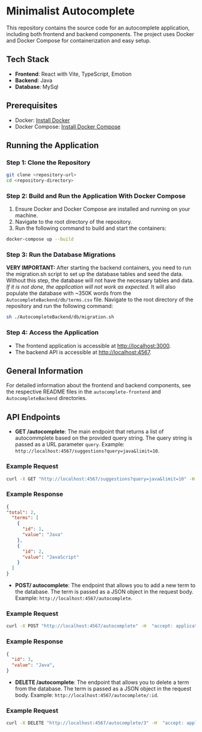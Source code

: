 # Minimalist Autocomplete

This repository contains the source code for an autocomplete application, including both frontend and backend components. The project uses Docker and Docker Compose for containerization and easy setup.


## Tech Stack
- **Frontend**: React with Vite, TypeScript, Emotion
- **Backend**: Java 
- **Database**: MySql

## Prerequisites

- Docker: [Install Docker](https://docs.docker.com/get-docker/)
- Docker Compose: [Install Docker Compose](https://docs.docker.com/compose/install/)

## Running the Application

### Step 1: Clone the Repository

```sh
git clone <repository-url>
cd <repository-directory>
```

### Step 2: Build and Run the Application With Docker Compose
1. Ensure Docker and Docker Compose are installed and running on your machine.
2. Navigate to the root directory of the repository.
3. Run the following command to build and start the containers:

```sh
docker-compose up --build
```

### Step 3: Run the Database Migrations
**VERY IMPORTANT:** 
 After starting the backend containers, you need to run the migration.sh script to set up the database tables and seed the data. Without this step, the database will not have the necessary tables and data. *If it is not done, the application will not work as expected.*
It will also populate the database with ~350K words from the `AutocompleteBackend/db/terms.csv` file.
 Navigate to the root directory of the repository and run the following command:

```sh
sh ./AutocompleteBackend/db/migration.sh
```

### Step 4: Access the Application
- The frontend application is accessible at [http://localhost:3000](http://localhost:3000).
- The backend API is accessible at [http://localhost:4567](http://localhost:4567).


## General Information

For detailed information about the frontend and backend components, see the respective README files in the `autocomplete-frontend` and `AutocompleteBackend` directories.

## API Endpoints
- **GET /autocomplete**: The main endpoint that returns a list of autocommplete based on the provided query string. The query string is passed as a URL parameter `query`. Example: `http://localhost:4567/suggestions?query=java&limit=10`.

### Example Request

```sh
curl -X GET "http://localhost:4567/suggestions?query=java&limit=10" -H  "accept: application/json"
```

### Example Response
```json
{
"total": 2,
  "terms": [
    {
      "id": 1,
      "value": "Java"
    },
    {
      "id": 2,
      "value": "JavaScript"
    }
  ]
}
```
- **POST/ autocomplete**: The endpoint that allows you to add a new term to the database. The term is passed as a JSON object in the request body. Example: `http://localhost:4567/autocomplete`.

### Example Request

```sh
curl -X POST "http://localhost:4567/autocomplete" -H  "accept: application/json" -H  "Content-Type: application/json" -d "{\"term\":\"Java\"}"
```

### Example Response
```json
{
  "id": 3,
  "value": "Java",
}
```

- **DELETE /autocomplete**: The endpoint that allows you to delete a term from the database. The term is passed as a JSON object in the request body. Example: `http://localhost:4567/autocomplete/:id`.

### Example Request

```sh
curl -X DELETE "http://localhost:4567/autocomplete/3" -H  "accept: application/json"
```